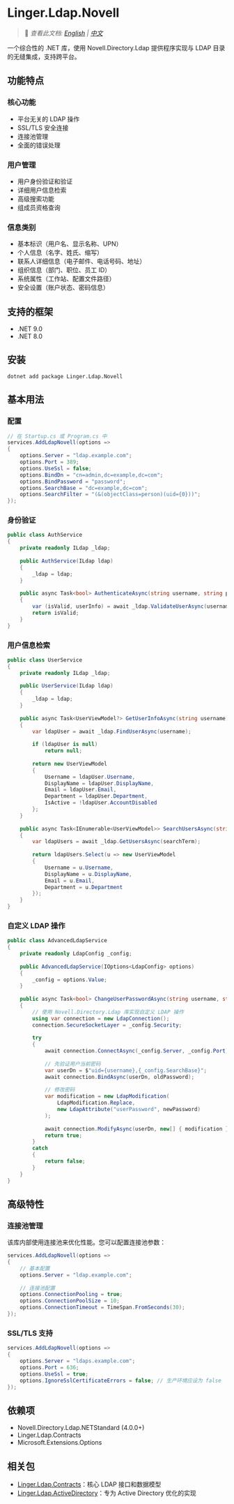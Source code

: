 # Linger.Ldap.Novell

> 📝 *查看此文档: [English](./README.md) | [中文](./README.zh-CN.md)*

一个综合性的 .NET 库，使用 Novell.Directory.Ldap 提供程序实现与 LDAP 目录的无缝集成，支持跨平台。

## 功能特点

### 核心功能
- 平台无关的 LDAP 操作
- SSL/TLS 安全连接
- 连接池管理
- 全面的错误处理

### 用户管理
- 用户身份验证和验证
- 详细用户信息检索
- 高级搜索功能
- 组成员资格查询

### 信息类别
- 基本标识（用户名、显示名称、UPN）
- 个人信息（名字、姓氏、缩写）
- 联系人详细信息（电子邮件、电话号码、地址）
- 组织信息（部门、职位、员工 ID）
- 系统属性（工作站、配置文件路径）
- 安全设置（账户状态、密码信息）

## 支持的框架

- .NET 9.0
- .NET 8.0

## 安装

```shell
dotnet add package Linger.Ldap.Novell
```

## 基本用法

### 配置

```csharp
// 在 Startup.cs 或 Program.cs 中
services.AddLdapNovell(options => 
{
    options.Server = "ldap.example.com";
    options.Port = 389;
    options.UseSsl = false;
    options.BindDn = "cn=admin,dc=example,dc=com";
    options.BindPassword = "password";
    options.SearchBase = "dc=example,dc=com";
    options.SearchFilter = "(&(objectClass=person)(uid={0}))";
});
```

### 身份验证

```csharp
public class AuthService
{
    private readonly ILdap _ldap;
    
    public AuthService(ILdap ldap)
    {
        _ldap = ldap;
    }
    
    public async Task<bool> AuthenticateAsync(string username, string password)
    {
        var (isValid, userInfo) = await _ldap.ValidateUserAsync(username, password);
        return isValid;
    }
}
```

### 用户信息检索

```csharp
public class UserService
{
    private readonly ILdap _ldap;
    
    public UserService(ILdap ldap)
    {
        _ldap = ldap;
    }
    
    public async Task<UserViewModel?> GetUserInfoAsync(string username)
    {
        var ldapUser = await _ldap.FindUserAsync(username);
        
        if (ldapUser is null)
            return null;
            
        return new UserViewModel
        {
            Username = ldapUser.Username,
            DisplayName = ldapUser.DisplayName,
            Email = ldapUser.Email,
            Department = ldapUser.Department,
            IsActive = !ldapUser.AccountDisabled
        };
    }
    
    public async Task<IEnumerable<UserViewModel>> SearchUsersAsync(string searchTerm)
    {
        var ldapUsers = await _ldap.GetUsersAsync(searchTerm);
        
        return ldapUsers.Select(u => new UserViewModel
        {
            Username = u.Username,
            DisplayName = u.DisplayName,
            Email = u.Email,
            Department = u.Department
        });
    }
}
```

### 自定义 LDAP 操作

```csharp
public class AdvancedLdapService
{
    private readonly LdapConfig _config;
    
    public AdvancedLdapService(IOptions<LdapConfig> options)
    {
        _config = options.Value;
    }
    
    public async Task<bool> ChangeUserPasswordAsync(string username, string oldPassword, string newPassword)
    {
        // 使用 Novell.Directory.Ldap 库实现自定义 LDAP 操作
        using var connection = new LdapConnection();
        connection.SecureSocketLayer = _config.Security;
        
        try
        {
            await connection.ConnectAsync(_config.Server, _config.Port);
            
            // 先验证用户当前密码
            var userDn = $"uid={username},{_config.SearchBase}";
            await connection.BindAsync(userDn, oldPassword);
            
            // 修改密码
            var modification = new LdapModification(
                LdapModification.Replace,
                new LdapAttribute("userPassword", newPassword)
            );
            
            await connection.ModifyAsync(userDn, new[] { modification });
            return true;
        }
        catch
        {
            return false;
        }
    }
}
```

## 高级特性

### 连接池管理

该库内部使用连接池来优化性能。您可以配置连接池参数：

```csharp
services.AddLdapNovell(options => 
{
    // 基本配置
    options.Server = "ldap.example.com";
    
    // 连接池配置
    options.ConnectionPooling = true;
    options.ConnectionPoolSize = 10;
    options.ConnectionTimeout = TimeSpan.FromSeconds(30);
});
```

### SSL/TLS 支持

```csharp
services.AddLdapNovell(options => 
{
    options.Server = "ldaps.example.com";
    options.Port = 636;
    options.UseSsl = true;
    options.IgnoreSslCertificateErrors = false; // 生产环境应设为 false
});
```

## 依赖项

- Novell.Directory.Ldap.NETStandard (4.0.0+)
- Linger.Ldap.Contracts
- Microsoft.Extensions.Options

## 相关包

- [Linger.Ldap.Contracts](../Linger.Ldap.Contracts/)：核心 LDAP 接口和数据模型
- [Linger.Ldap.ActiveDirectory](../Linger.Ldap.ActiveDirectory/)：专为 Active Directory 优化的实现
